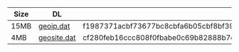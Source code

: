 |    Size   |     DL  | sha512sum |
|  ---  |  ---  |  ---  |
| 15MB | [geoip.dat](https://cdn.jsdelivr.net/gh/googleians/Rules@main/geoip.dat) | f1987371acbf73677bc8cbfa6b05cbf8bf390e33b852fb2e014346aba5ab5b9d958224c9742e794200027ba023b9b483a296775a7bfc17f133e09cbbf9e92e9d |
| 4MB | [geosite.dat](https://cdn.jsdelivr.net/gh/googleians/Rules@main/geosite.dat) | cf280feb16ccc808f0fbabe0c69b82888b7e4ab253361f28b2a70a2bfe09cc597bcd816d305e7d44fef8f3088d56b5d9d8a17b98bede7826f6dd1b892e0a1a0d |
